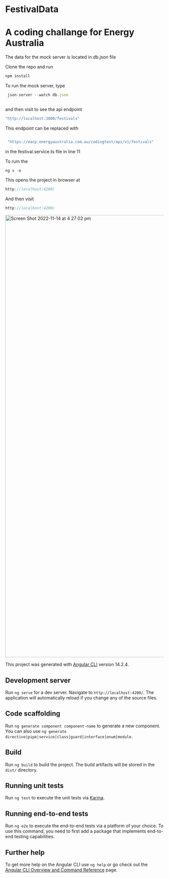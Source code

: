 # FestivalData

# A coding challange for Energy Australia 

The data for the mock server is located in db.json file 


Clone the repo and run 

```js
npm install 
```

To run the mock server, type 
```js 
 json-server --watch db.json
 
```
 and then visit to see the api endpoint

```js
"http://localhost:3000/festivals"
```
 This endpoint can be replaced with

  ```js

   "https://eacp.energyaustralia.com.au/codingtest/api/v1/festivals"

   ```
   in the festival.service.ts file in line 11
   
   To rum the
```js 
ng s -o

```
This opens the project in browser at

```js
http://localhost:4200/
```

And then visit 
```js
http://localhost:4200/

```



<img width="1403" alt="Screen Shot 2022-11-14 at 4 27 02 pm" src="https://user-images.githubusercontent.com/37270379/201590367-2a6a7a56-60e2-487f-9167-c7d1e23e55c6.png">



This project was generated with [Angular CLI](https://github.com/angular/angular-cli) version 14.2.4.

## Development server

Run `ng serve` for a dev server. Navigate to `http://localhost:4200/`. The application will automatically reload if you change any of the source files.

## Code scaffolding

Run `ng generate component component-name` to generate a new component. You can also use `ng generate directive|pipe|service|class|guard|interface|enum|module`.

## Build

Run `ng build` to build the project. The build artifacts will be stored in the `dist/` directory.

## Running unit tests

Run `ng test` to execute the unit tests via [Karma](https://karma-runner.github.io).

## Running end-to-end tests

Run `ng e2e` to execute the end-to-end tests via a platform of your choice. To use this command, you need to first add a package that implements end-to-end testing capabilities.

## Further help

To get more help on the Angular CLI use `ng help` or go check out the [Angular CLI Overview and Command Reference](https://angular.io/cli) page.
